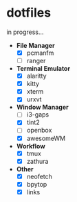 # dotfiles

in progress...

- **File Manager**
    - [x] pcmanfm
    - [ ] ranger 

- **Terminal Emulator**
    - [x] alaritty
    - [x] kitty
    - [x] xterm
    - [x] urxvt

- **Window Manager**
    - [ ] i3-gaps
    - [x] tint2
    - [ ] openbox
    - [x] awesomeWM

- **Workflow**
    - [x] tmux 
    - [x] zathura

- **Other**
    - [x] neofetch
    - [x] bpytop
    - [x] links
